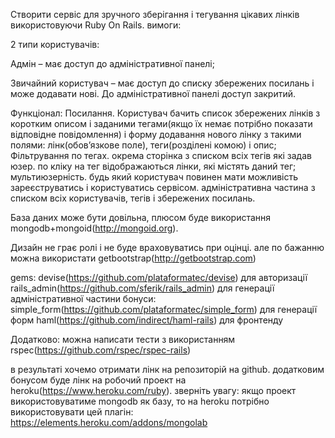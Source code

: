 Створити сервіс для зручного зберігання і тегування цікавих лінків використовуючи Ruby On Rails. вимоги:

2 типи користувачів:

Адмін – має доступ до адміністративної панелі;

Звичайний користувач – має доступ до списку збережених посилань і може додавати нові. До адміністративної панелі доступ закритий.

Функціонал:
Посилання. Користувач бачить список збережених лінків з коротким описом і заданими тегами(якщо їх немає потрібно показати відповідне повідомлення) і форму додавання нового лінку з такими полями: лінк(обов’язкове поле), теги(розділені комою) і опис;
Фільтрування по тегах. окрема сторінка з списком всіх тегів які задав юзер. по кліку на тег відображаються лінки, які містять даний тег;
мультиюзерність. будь який користувач повинен мати можливість зареєструватись і користуватись сервісом.
адміністративна частина з списком всіх користувачів, тегів і збережених посилань.

База даних може бути довільна, плюсом буде використання mongodb+mongoid(http://mongoid.org).

Дизайн не грає ролі і не буде враховуватись при оцінці. але по бажанню можна використати getbootstrap(http://getbootstrap.com)

gems:
devise(https://github.com/plataformatec/devise) для авторизації rails_admin(https://github.com/sferik/rails_admin) для генерації адміністративної частини бонуси: simple_form(https://github.com/plataformatec/simple_form) для генерації форм haml(https://github.com/indirect/haml-rails) для фронтенду

Додатково:
можна написати тести з використанням rspec(https://github.com/rspec/rspec-rails)

в результаті хочемо отримати лінк на репозиторій на github. додатковим бонусом буде лінк на робочий проект на heroku(https://www.heroku.com/ruby). зверніть увагу: якщо проект використовуватиме mongodb як базу, то на heroku потрібно використовувати цей плагін: https://elements.heroku.com/addons/mongolab

